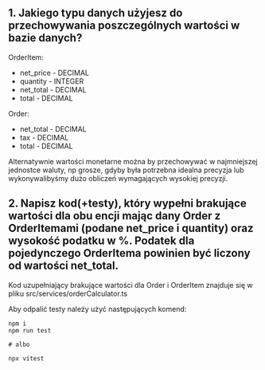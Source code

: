 ## 1. Jakiego typu danych użyjesz do przechowywania poszczególnych wartości w bazie danych?

OrderItem:

- net_price - DECIMAL
- quantity - INTEGER
- net_total - DECIMAL
- total - DECIMAL

Order:

- net_total - DECIMAL
- tax - DECIMAL
- total - DECIMAL

Alternatywnie wartości monetarne można by przechowywać w najmniejszej jednostce waluty, np grosze, gdyby była potrzebna idealna precyzja lub wykonywalibyśmy dużo obliczeń wymagających wysokiej precyzji.

## 2. Napisz kod(+testy), który wypełni brakujące wartości dla obu encji mając dany Order z OrderItemami (podane net_price i quantity) oraz wysokość podatku w %. Podatek dla pojedynczego OrderItema powinien być liczony od wartości net_total.

Kod uzupełniający brakujące wartości dla Order i OrderItem znajduje się w pliku src/services/orderCalculator.ts

Aby odpalić testy należy użyć następujących komend:

```
npm i
npm run test

# albo

npx vitest
```
